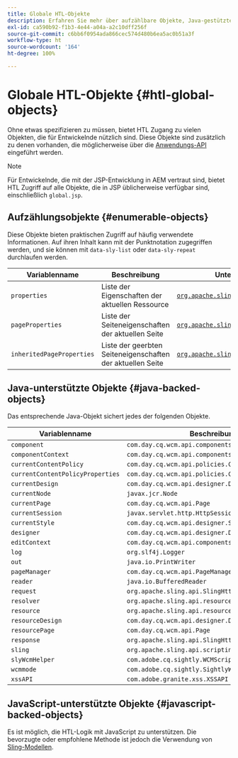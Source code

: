 ```yaml
---
title: Globale HTL-Objekte
description: Erfahren Sie mehr über aufzählbare Objekte, Java-gestützte Objekte und JavaScript-gestützte Objekte in HTL.
exl-id: ca590b92-f1b3-4e44-a04a-a2c10dff256f
source-git-commit: c6bb6f0954ada866cec574d480b6ea5ac0b51a3f
workflow-type: ht
source-wordcount: '164'
ht-degree: 100%

---
```



# Globale HTL-Objekte {#htl-global-objects}

Ohne etwas spezifizieren zu müssen, bietet HTL Zugang zu vielen Objekten, die für Entwickelnde nützlich sind. Diese Objekte sind zusätzlich zu denen vorhanden, die möglicherweise über die [Anwendungs-API](java-use-api.md) eingeführt werden.

>[!NOTE]
>
>Für Entwickelnde, die mit der JSP-Entwicklung in AEM vertraut sind, bietet HTL Zugriff auf alle Objekte, die in JSP üblicherweise verfügbar sind, einschließlich `global.jsp`.

## Aufzählungsobjekte {#enumerable-objects}

Diese Objekte bieten praktischen Zugriff auf häufig verwendete Informationen. Auf ihren Inhalt kann mit der Punktnotation zugegriffen werden, und sie können mit `data-sly-list` oder `data-sly-repeat` durchlaufen werden.

| Variablenname | Beschreibung | Unterstützt durch |
|--- |--- |--- |
| `properties` | Liste der Eigenschaften der aktuellen Ressource | [`org.apache.sling.api.resource.ValueMap`](https://developer.adobe.com/experience-manager/reference-materials/6-5/javadoc/org/apache/sling/api/resource/ValueMap.html) |
| `pageProperties` | Liste der Seiteneigenschaften der aktuellen Seite | [`org.apache.sling.api.resource.ValueMap`](https://developer.adobe.com/experience-manager/reference-materials/6-5/javadoc/org/apache/sling/api/resource/ValueMap.html) |
| `inheritedPageProperties` | Liste der geerbten Seiteneigenschaften der aktuellen Seite | [`org.apache.sling.api.resource.ValueMap`](https://developer.adobe.com/experience-manager/reference-materials/6-5/javadoc/org/apache/sling/api/resource/ValueMap.html) |

## Java-unterstützte Objekte {#java-backed-objects}

Das entsprechende Java-Objekt sichert jedes der folgenden Objekte.

| Variablenname | Beschreibung |
|---|---|
| `component` | `com.day.cq.wcm.api.components.Component` |
| `componentContext` | `com.day.cq.wcm.api.components.ComponentContext` |
| `currentContentPolicy` | `com.day.cq.wcm.api.policies.ContentPolicy` |
| `currentContentPolicyProperties` | `com.day.cq.wcm.api.policies.ContentPolicy` |
| `currentDesign` | `com.day.cq.wcm.api.designer.Design` |
| `currentNode` | `javax.jcr.Node` |
| `currentPage` | `com.day.cq.wcm.api.Page` |
| `currentSession` | `javax.servlet.http.HttpSession` |
| `currentStyle` | `com.day.cq.wcm.api.designer.Style` |
| `designer` | `com.day.cq.wcm.api.designer.Designer` |
| `editContext` | `com.day.cq.wcm.api.components.EditContext` |
| `log` | `org.slf4j.Logger` |
| `out` | `java.io.PrintWriter` |
| `pageManager` | `com.day.cq.wcm.api.PageManager` |
| `reader` | `java.io.BufferedReader` |
| `request` | `org.apache.sling.api.SlingHttpServletRequest` |
| `resolver` | `org.apache.sling.api.resource.ResourceResolver` |
| `resource` | `org.apache.sling.api.resource.Resource` |
| `resourceDesign` | `com.day.cq.wcm.api.designer.Design` |
| `resourcePage` | `com.day.cq.wcm.api.Page` |
| `response` | `org.apache.sling.api.SlingHttpServletResponse` |
| `sling` | `org.apache.sling.api.scripting.SlingScriptHelper` |
| `slyWcmHelper` | `com.adobe.cq.sightly.WCMScriptHelper` |
| `wcmmode` | `com.adobe.cq.sightly.SightlyWCMMode` |
| `xssAPI` | `com.adobe.granite.xss.XSSAPI` |

## JavaScript-unterstützte Objekte {#javascript-backed-objects}

Es ist möglich, die HTL-Logik mit JavaScript zu unterstützen. Die bevorzugte oder empfohlene Methode ist jedoch die Verwendung von [Sling-Modellen](https://sling.apache.org/documentation/bundles/models.html).
